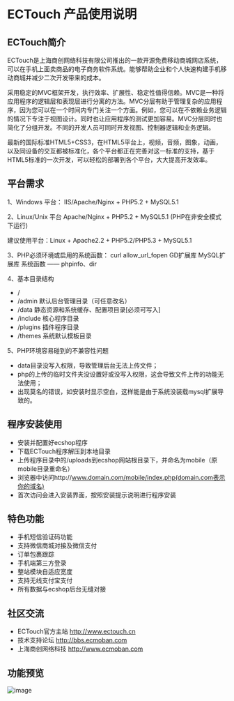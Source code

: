 # ECTouch 产品使用说明


## ECTouch简介

ECTouch是上海商创网络科技有限公司推出的一款开源免费移动商城网店系统，可以在手机上面卖商品的电子商务软件系统。能够帮助企业和个人快速构建手机移动商城并减少二次开发带来的成本。

采用稳定的MVC框架开发，执行效率、扩展性、稳定性值得信赖。MVC是一种将应用程序的逻辑层和表现层进行分离的方法。MVC分层有助于管理复杂的应用程序，因为您可以在一个时间内专门关注一个方面。例如，您可以在不依赖业务逻辑的情况下专注于视图设计。同时也让应用程序的测试更加容易。MVC分层同时也简化了分组开发。不同的开发人员可同时开发视图、控制器逻辑和业务逻辑。

最新的国际标准HTML5+CSS3，在HTML5平台上，视频，音频，图象，动画，以及同设备的交互都被标准化，各个平台都正在完善对这一标准的支持，基于HTML5标准的一次开发，可以轻松的部署到各个平台，大大提高开发效率。

## 平台需求

1、Windows 平台：
IIS/Apache/Nginx + PHP5.2 + MySQL5.1

2、Linux/Unix 平台
Apache/Nginx + PHP5.2 + MySQL5.1 (PHP在非安全模式下运行)

建议使用平台：Linux + Apache2.2 + PHP5.2/PHP5.3 + MySQL5.1

3、PHP必须环境或启用的系统函数：
curl
allow_url_fopen
GD扩展库
MySQL扩展库
系统函数 —— phpinfo、dir

4、基本目录结构
* /
* /admin       默认后台管理目录（可任意改名）
* /data        静态资源和系统缓存、配置项目录[必须可写入]
* /include     核心程序目录
* /plugins     插件程序目录
* /themes      系统默认模板目录

5、PHP环境容易碰到的不兼容性问题
* data目录没写入权限，导致管理后台无法上传文件；
* php的上传的临时文件夹没设置好或没写入权限，这会导致文件上传的功能无法使用；
* 出现莫名的错误，如安装时显示空白，这样能是由于系统没装载mysql扩展导致的。
  
## 程序安装使用
* 安装并配置好ecshop程序
* 下载ECTouch程序解压到本地目录
* 上传程序目录中的/uploads到ecshop网站根目录下，并命名为mobile（原mobile目录重命名）
* 浏览器中访问http://www.domain.com/mobile/index.php(domain.com表示你的域名)
* 首次访问会进入安装界面，按照安装提示说明进行程序安装

## 特色功能

* 手机短信验证码功能
* 支持微信商城对接及微信支付
* 订单包裹跟踪
* 手机端第三方登录
* 整站模块自适应宽度
* 支持无线支付宝支付
* 所有数据与ecshop后台无缝对接

## 社区交流

* ECTouch官方主站       http://www.ectouch.cn
* 技术支持论坛          http://bbs.ecmoban.com
* 上海商创网络科技      http://www.ecmoban.com

## 功能预览

![image](http://ectouch.cn/data/assets/qrcode.png)
